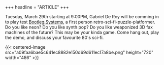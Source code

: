 +++
headline = "ARTICLE"
+++

Tuesday, March 29th starting at 9:00PM, Gabriel De Roy will be comming in to play test [Bootleg Systems](http://www.bootlegsystems.com/), a first person retro-sci-fi-puzzle-platformer. Do you like neon? Do you like synth pop? Do you like weaponized 3D fax machines of the future? This may be your kinda game. Come hang out, play the demo, and discuss your favourite 80's sci-fi.  

  
{{< centered-image src="a09faa6bae5c641ec8882e150d69d611ec17a8be.png" height="720" width="486" >}}
